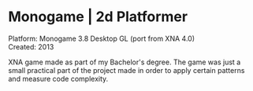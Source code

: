 # Monogame | 2d Platformer 
Platform: Monogame 3.8 Desktop GL (port from XNA 4.0)   
Created: 2013  

XNA game made as part of my Bachelor's degree. The game was just a small practical part of the project made in order to apply certain patterns and measure code complexity.
